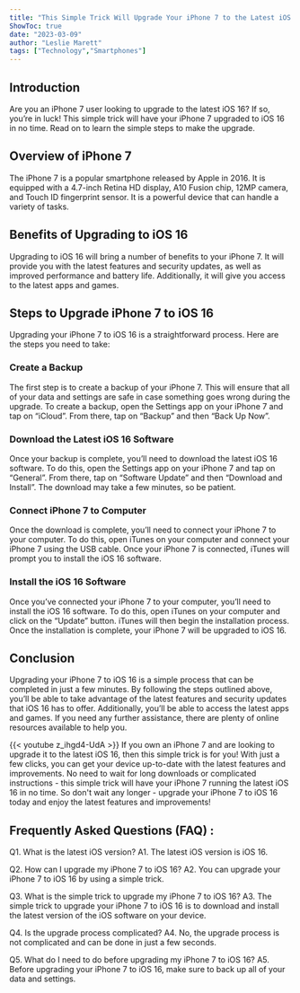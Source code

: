 ```yaml
---
title: "This Simple Trick Will Upgrade Your iPhone 7 to the Latest iOS 16 in Seconds!"
ShowToc: true 
date: "2023-03-09"
author: "Leslie Marett" 
tags: ["Technology","Smartphones"]
---
```

## Introduction
Are you an iPhone 7 user looking to upgrade to the latest iOS 16? If so, you’re in luck! This simple trick will have your iPhone 7 upgraded to iOS 16 in no time. Read on to learn the simple steps to make the upgrade. 

## Overview of iPhone 7
The iPhone 7 is a popular smartphone released by Apple in 2016. It is equipped with a 4.7-inch Retina HD display, A10 Fusion chip, 12MP camera, and Touch ID fingerprint sensor. It is a powerful device that can handle a variety of tasks. 

## Benefits of Upgrading to iOS 16
Upgrading to iOS 16 will bring a number of benefits to your iPhone 7. It will provide you with the latest features and security updates, as well as improved performance and battery life. Additionally, it will give you access to the latest apps and games. 

## Steps to Upgrade iPhone 7 to iOS 16
Upgrading your iPhone 7 to iOS 16 is a straightforward process. Here are the steps you need to take: 

### Create a Backup
The first step is to create a backup of your iPhone 7. This will ensure that all of your data and settings are safe in case something goes wrong during the upgrade. To create a backup, open the Settings app on your iPhone 7 and tap on “iCloud”. From there, tap on “Backup” and then “Back Up Now”. 

### Download the Latest iOS 16 Software
Once your backup is complete, you’ll need to download the latest iOS 16 software. To do this, open the Settings app on your iPhone 7 and tap on “General”. From there, tap on “Software Update” and then “Download and Install”. The download may take a few minutes, so be patient. 

### Connect iPhone 7 to Computer
Once the download is complete, you’ll need to connect your iPhone 7 to your computer. To do this, open iTunes on your computer and connect your iPhone 7 using the USB cable. Once your iPhone 7 is connected, iTunes will prompt you to install the iOS 16 software. 

### Install the iOS 16 Software
Once you’ve connected your iPhone 7 to your computer, you’ll need to install the iOS 16 software. To do this, open iTunes on your computer and click on the “Update” button. iTunes will then begin the installation process. Once the installation is complete, your iPhone 7 will be upgraded to iOS 16. 

## Conclusion
Upgrading your iPhone 7 to iOS 16 is a simple process that can be completed in just a few minutes. By following the steps outlined above, you’ll be able to take advantage of the latest features and security updates that iOS 16 has to offer. Additionally, you’ll be able to access the latest apps and games. If you need any further assistance, there are plenty of online resources available to help you.

{{< youtube z_ihgd4-UdA >}} 
If you own an iPhone 7 and are looking to upgrade it to the latest iOS 16, then this simple trick is for you! With just a few clicks, you can get your device up-to-date with the latest features and improvements. No need to wait for long downloads or complicated instructions - this simple trick will have your iPhone 7 running the latest iOS 16 in no time. So don't wait any longer - upgrade your iPhone 7 to iOS 16 today and enjoy the latest features and improvements!

## Frequently Asked Questions (FAQ) :
Q1. What is the latest iOS version?
A1. The latest iOS version is iOS 16.

Q2. How can I upgrade my iPhone 7 to iOS 16?
A2. You can upgrade your iPhone 7 to iOS 16 by using a simple trick.

Q3. What is the simple trick to upgrade my iPhone 7 to iOS 16?
A3. The simple trick to upgrade your iPhone 7 to iOS 16 is to download and install the latest version of the iOS software on your device.

Q4. Is the upgrade process complicated?
A4. No, the upgrade process is not complicated and can be done in just a few seconds.

Q5. What do I need to do before upgrading my iPhone 7 to iOS 16?
A5. Before upgrading your iPhone 7 to iOS 16, make sure to back up all of your data and settings.


